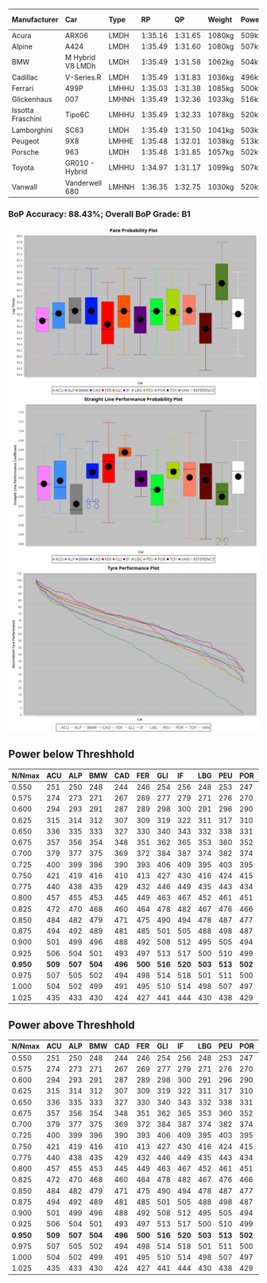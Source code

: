 |Manufacturer|Car|Type|RP|QP|Weight|Power¹|Threshhold|PINC|Power²|E/Stint|AVG Vmax|FDS|RDLC|L/Stint|BOP-Grade|ModelAccuracy|ModelPoints|Match%|
|:-|:-|:-|:-|:-|:-|:-|:-|:-|:-|:-|:-|:-|:-|:-|:-|:-|:-|:-|
|Acura|ARX06|LMDH|1:35.16|1:31.65|1080kg|509kw|210.0kph|0%|509kw|907MJ|297.81kph|-|0.99|40|-C2|100.00%|995|71.02%|
|Alpine|A424|LMDH|1:35.49|1:31.60|1080kg|507kw|210.0kph|0%|507kw|903MJ|298.17kph|-|0.99|40|~A1|81.46%|523|100.00%|
|BMW|M Hybrid V8 LMDh|LMDH|1:35.49|1:31.58|1062kg|504kw|210.0kph|0%|504kw|891MJ|294.65kph|-|1.01|40|~A1|98.60%|1690|100.00%|
|Cadillac|V-Series.R|LMDH|1:35.49|1:31.83|1036kg|496kw|210.0kph|0%|496kw|871MJ|299.49kph|-|1.02|40|+A2|98.38%|1765|94.69%|
|Ferrari|499P|LMHHU|1:35.03|1:31.38|1085kg|500kw|210.0kph|0%|500kw|885MJ|299.84kph|190kph|1.01|40|-B2|92.24%|2247|80.74%|
|Glickenhaus|007|LMHNH|1:35.49|1:32.36|1033kg|516kw|210.0kph|0%|516kw|910MJ|305.22kph|-|0.95|40|+B1|96.18%|554|87.59%|
|Issotta Fraschini|Tipo6C|LMHHU|1:35.49|1:32.33|1078kg|520kw|210.0kph|0%|520kw|922MJ|299.41kph|190kph|1.03|40|+A2|66.67%|96|92.97%|
|Lamborghini|SC63|LMDH|1:35.49|1:31.50|1041kg|503kw|210.0kph|0%|503kw|884MJ|297.74kph|-|1.05|40|+A2|96.77%|419|93.29%|
|Peugeot|9X8|LMHHE|1:35.48|1:32.01|1038kg|513kw|210.0kph|0%|513kw|905MJ|301.08kph|150kph|1.02|40|~A1|87.65%|1795|100.00%|
|Porsche|963|LMDH|1:35.48|1:31.85|1057kg|502kw|210.0kph|0%|502kw|887MJ|299.16kph|-|1.01|40|~A1|96.81%|5438|100.00%|
|Toyota|GR010 - Hybrid|LMHHU|1:34.97|1:31.17|1099kg|507kw|210.0kph|0%|507kw|903MJ|297.62kph|190kph|1.00|40|-C1|86.04%|1751|79.57%|
|Vanwall|Vanderwell 680|LMHNH|1:36.35|1:32.75|1030kg|520kw|210.0kph|0%|520kw|908MJ|297.35kph|-|1.01|40|+D2|91.42%|501|61.22%|

### BoP Accuracy: 88.43%; Overall BoP Grade: B1
![PACECHART](./IMG/ACOMETHOD.png)
![STRAIGHTLINEPERFORMANCECHART](./IMG/ACOMETHOD_sp.png)
![TYREPERFORMANCECHART](./IMG/ACOMETHOD_tw.png)

## Power below Threshhold
|N/Nmax|ACU|ALP|BMW|CAD|FER|GLI|IF|LBG|PEU|POR|TOY|VAN|
|:-|:-|:-|:-|:-|:-|:-|:-|:-|:-|:-|:-|:-|
|0.550|251|250|248|244|246|254|256|248|253|247|250|256|
|0.575|274|273|271|267|269|277|279|271|276|270|273|279|
|0.600|294|293|291|287|289|298|300|291|296|290|293|300|
|0.625|315|314|312|307|309|319|322|311|317|310|314|322|
|0.650|336|335|333|327|330|340|343|332|338|331|335|343|
|0.675|357|356|354|348|351|362|365|353|360|352|356|365|
|0.700|379|377|375|369|372|384|387|374|382|374|377|387|
|0.725|400|399|396|390|393|406|409|395|403|395|399|409|
|0.750|421|419|416|410|413|427|430|416|424|415|419|430|
|0.775|440|438|435|429|432|446|449|435|443|434|438|449|
|0.800|457|455|453|445|449|463|467|452|461|451|455|467|
|0.825|472|470|468|460|464|478|482|467|476|466|470|482|
|0.850|484|482|479|471|475|490|494|478|487|477|482|494|
|0.875|494|492|489|481|485|501|505|488|498|487|492|505|
|0.900|501|499|496|488|492|508|512|495|505|494|499|512|
|0.925|506|504|501|493|497|513|517|500|510|499|504|517|
|**0.950**|**509**|**507**|**504**|**496**|**500**|**516**|**520**|**503**|**513**|**502**|**507**|**520**|
|0.975|507|505|502|494|498|514|518|501|511|500|505|518|
|1.000|504|502|499|491|495|510|514|498|507|497|502|514|
|1.025|435|433|430|424|427|441|444|430|438|429|433|444|

## Power above Threshhold
|N/Nmax|ACU|ALP|BMW|CAD|FER|GLI|IF|LBG|PEU|POR|TOY|VAN|
|:-|:-|:-|:-|:-|:-|:-|:-|:-|:-|:-|:-|:-|
|0.550|251|250|248|244|246|254|256|248|253|247|250|256|
|0.575|274|273|271|267|269|277|279|271|276|270|273|279|
|0.600|294|293|291|287|289|298|300|291|296|290|293|300|
|0.625|315|314|312|307|309|319|322|311|317|310|314|322|
|0.650|336|335|333|327|330|340|343|332|338|331|335|343|
|0.675|357|356|354|348|351|362|365|353|360|352|356|365|
|0.700|379|377|375|369|372|384|387|374|382|374|377|387|
|0.725|400|399|396|390|393|406|409|395|403|395|399|409|
|0.750|421|419|416|410|413|427|430|416|424|415|419|430|
|0.775|440|438|435|429|432|446|449|435|443|434|438|449|
|0.800|457|455|453|445|449|463|467|452|461|451|455|467|
|0.825|472|470|468|460|464|478|482|467|476|466|470|482|
|0.850|484|482|479|471|475|490|494|478|487|477|482|494|
|0.875|494|492|489|481|485|501|505|488|498|487|492|505|
|0.900|501|499|496|488|492|508|512|495|505|494|499|512|
|0.925|506|504|501|493|497|513|517|500|510|499|504|517|
|**0.950**|**509**|**507**|**504**|**496**|**500**|**516**|**520**|**503**|**513**|**502**|**507**|**520**|
|0.975|507|505|502|494|498|514|518|501|511|500|505|518|
|1.000|504|502|499|491|495|510|514|498|507|497|502|514|
|1.025|435|433|430|424|427|441|444|430|438|429|433|444|
